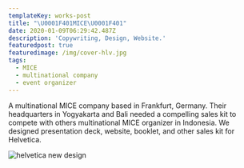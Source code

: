 ```yaml
---
templateKey: works-post
title: "\U0001F401MICE\U0001F401"
date: 2020-01-09T06:29:42.487Z
description: 'Copywriting, Design, Website.'
featuredpost: true
featuredimage: /img/cover-hlv.jpg
tags:
  - MICE
  - multinational company
  - event organizer
---
```

A multinational MICE company based in Frankfurt, Germany. Their headquarters in Yogyakarta and Bali needed a compelling sales kit to compete with others multinational MICE organizer in Indonesia. We designed presentation deck, website, booklet, and other sales kit for Helvetica.

![helvetica new design](/img/deck-ppt-01.jpg "presentation deck")
